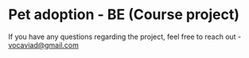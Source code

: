 # Pet adoption - BE (Course project)

If you have any questions regarding the project, feel free to reach out - vocaviad@gmail.com
